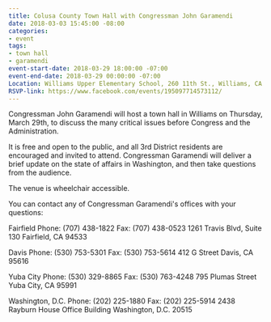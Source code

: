 ```yaml
---
title: Colusa County Town Hall with Congressman John Garamendi
date: 2018-03-03 15:45:00 -08:00
categories:
- event
tags:
- town hall
- garamendi
event-start-date: 2018-03-29 18:00:00 -07:00
event-end-date: 2018-03-29 00:00:00 -07:00
Location: Williams Upper Elementary School, 260 11th St., Williams, CA
RSVP-link: https://www.facebook.com/events/195097714573112/
---
```


Congressman John Garamendi will host a town hall in Williams on Thursday, March 29th, to discuss the many critical issues before Congress and the Administration. 

It is free and open to the public, and all 3rd District residents are encouraged and invited to attend. Congressman Garamendi will deliver a brief update on the state of affairs in Washington, and then take questions from the audience. 

The venue is wheelchair accessible. 

You can contact any of Congressman Garamendi's offices with your questions:

Fairfield
Phone: (707) 438-1822
Fax: (707) 438-0523
1261 Travis Blvd, Suite 130
Fairfield, CA 94533

Davis
Phone: (530) 753-5301
Fax: (530) 753-5614
412 G Street
Davis, CA 95616

Yuba City
Phone: (530) 329-8865
Fax: (530) 763-4248
795 Plumas Street
Yuba City, CA 95991

Washington, D.C.
Phone: (202) 225-1880
Fax: (202) 225-5914
2438 Rayburn House Office Building
Washington, D.C. 20515